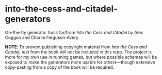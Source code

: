 # into-the-cess-and-citadel-generators

On-the-fly generator tools for/from _Into the Cess and Citadel_ by Alex Coggon and Charlie Ferguson-Avery.

**NOTE**: To prevent publishing copyright material from _Into the Cess and Citadel_, text from the book will not be included in this repo. The project is more for my own use in running games, but where possible schemas will be exposed to make the generators more usable for others—though extensive copy-pasting from a copy of the book will be required.
